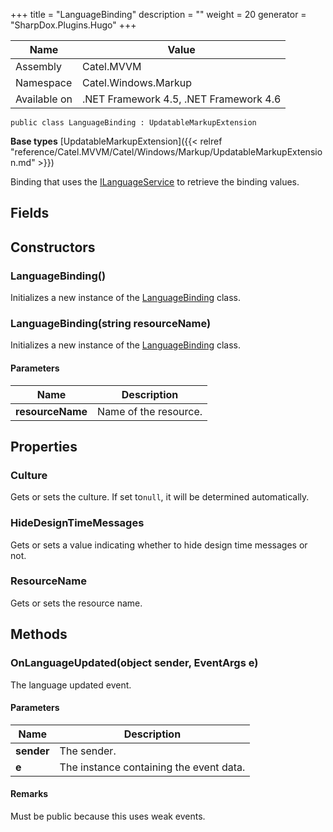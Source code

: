 

+++
title = "LanguageBinding" 
description = ""
weight = 20
generator = "SharpDox.Plugins.Hugo"
+++

Name|Value
---|---
Assembly|Catel.MVVM
Namespace|Catel.Windows.Markup
Available on|.NET Framework 4.5, .NET Framework 4.6

```
public class LanguageBinding : UpdatableMarkupExtension
```

**Base types**
[UpdatableMarkupExtension]({{< relref "reference/Catel.MVVM/Catel/Windows/Markup/UpdatableMarkupExtension.md" >}})

Binding that uses the [ILanguageService](#) to retrieve the binding values.

## Fields

## Constructors

### LanguageBinding()

Initializes a new instance of the [LanguageBinding](#) class.

### LanguageBinding(string resourceName)

Initializes a new instance of the [LanguageBinding](#) class.

#### Parameters

Name|Description
---|---
**resourceName**|Name of the resource.

## Properties

### Culture

Gets or sets the culture. If set to`null`, it will be determined automatically.

### HideDesignTimeMessages

Gets or sets a value indicating whether to hide design time messages or not.

### ResourceName

Gets or sets the resource name.

## Methods

### OnLanguageUpdated(object sender, EventArgs e)

The language updated event.

#### Parameters

Name|Description
---|---
**sender**|The sender.
**e**|The instance containing the event data.

#### Remarks

Must be public because this uses weak events.

